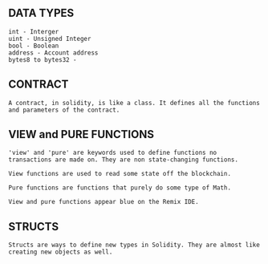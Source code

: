 DATA TYPES
------------------------------------------
```
int - Interger 
uint - Unsigned Integer 
bool - Boolean
address - Account address
bytes8 to bytes32 - 

```


CONTRACT
------------------------------------------
```
A contract, in solidity, is like a class. It defines all the functions and parameters of the contract.

```


VIEW and PURE FUNCTIONS
------------------------------------------
```
'view' and 'pure' are keywords used to define functions no transactions are made on. They are non state-changing functions. 

View functions are used to read some state off the blockchain.

Pure functions are functions that purely do some type of Math.

View and pure functions appear blue on the Remix IDE. 

```

STRUCTS
------------------------------------------
```
Structs are ways to define new types in Solidity. They are almost like creating new objects as well.

```

